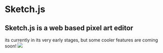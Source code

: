 <h1> Sketch.js </h1>
<h2> Sketch.js is a web based pixel art editor </h2>
its currently in its very early stages, but some cooler features are coming soon!

<img src = '../Images/v1 mario.png' />
